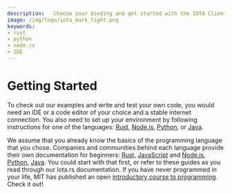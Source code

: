 ```yaml
---
description:   Choose your binding and get started with the IOTA Client Library. 
image: /img/logo/iota_mark_light.png
keywords:
- rust
- python
- node.js
- IDE
---
```

# Getting Started

To check out our examples and write and test your own code, you would need an IDE or a code editor of your choice and a stable internet connection. You also need to set up your environment by following instructions for one of the languages: [Rust](./libraries/rust/getting_started.md), [Node.js](./libraries/nodejs/getting_started.md), [Python](./libraries/python/getting_started.md), or [Java](./libraries/java/getting_started.md).

We assume that you already know the basics of the programming language that you chose. Companies and communities behind each language provide their own documentation for beginners: [Rust](https://www.rust-lang.org/learn/get-started), [JavaScript](https://www.w3schools.com/js/) and [Node.js](https://nodejs.org/en/docs/guides/), [Python](https://www.python.org/about/gettingstarted/), [Java](https://www.java.com/). You could start with that first, or refer to these guides as you read through our iota.rs documentation. If you have never programmed in your life, MIT has published an open [introductory course to programming](https://ocw.mit.edu/courses/intro-programming/#general). Check it out!